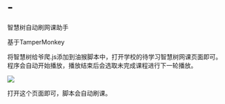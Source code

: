 # -
智慧树自动刷网课助手

基于TamperMonkey

将智慧树给爷爬.js添加到油猴脚本中，打开学校的待学习智慧树网课页面即可。程序会自动开始播放，播放结束后会选取未完成课程进行下一轮播放。


<img src="http://crsec.work/wp-content/uploads/2021/04/1.png">

打开这个页面即可，脚本会自动刷课。
